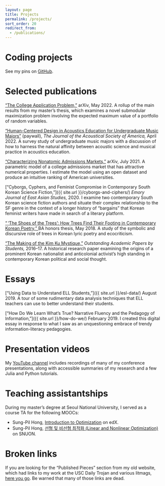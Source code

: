 ```yaml
---
layout: page
title: Projects
permalink: /projects/
sort_order: 20
redirect_from:
  - /publications/
---
```


<!--
Redirect above is because I used to have separate pages for
projects and publications.
-->

# Coding projects

See my pins on [GitHub](https://github.com/maxkapur).

# Selected publications

[“The College Application Problem,”](https://arxiv.org/abs/2205.01869) arXiv,
May 2022. A rollup of the main results from my master’s thesis, which examines a
novel submodular maximization problem involving the expected maximum value of a
portfolio of random variables.

[“Human-Centered Design in Acoustics Education for Undergraduate Music Majors”](https://asa.scitation.org/doi/abs/10.1121/10.0010043)
(paywall), *The Journal of the Acoustical Society of America,* April 2022. A
survey study of undergraduate music majors with a discussion of how to harness
the natural affinity between acoustic science and musical practice in acoustics
education.

[“Characterizing Nonatomic Admissions Markets,”](https://arxiv.org/abs/2107.01340)
arXiv, July 2021. A parametric model of a college admissions market that has
attractive numerical properties. I estimate the model using an open dataset and
produce an intuitive ranking of American universities.

[“Cyborgs, Cyphers, and Feminist Compromise in Contemporary South Korean
Science Fiction,”]({{ site.url }}/cyborgs-and-ciphers/) *Emory Journal of East
Asian Studies,* 2020. I examine two contemporary South Korean science fiction
authors and situate their complex relationship to the SF genre in the context of
a longer history of “bargains” that Korean feminist writers have made in search
of a literary platform.

<a href="mailto:{{ site.email }}?subject=Can you send me a copy of your undergraduate thesis&body=I heard that it has many embedded images and is hard to host online">
“&#x202F;‘The Shoes of the Trees’: How Trees Find Their Footing in Contemporary Korean Poetry,”
</a>
BA honors thesis, May 2018. A study of the symbolic and discursive role of trees in Korean lyric poetry and ecocriticism.

[“The Making of the Kim Ku Mystique,”](https://www.scribd.com/document/364446649/OAPS-2016-2017)
*Outstanding Academic Papers by Students,* 2016–17. A historical research paper
examining the origins of a prominent Korean nationalist and anticolonial
activist’s high standing in contemporary Korean political and social thought.

# Essays

[“Using Data to Understand ELL Students,”]({{ site.url }}/esl-data/)
August 2019. A tour of some rudimentary data analysis techniques that ELL
teachers can use to better understand their students.

[“How Do We Learn What’s True? Narrative Fluency and the Pedagogy of
Information,”]({{ site.url }}/how-do-we/) February 2019. I created this digital
essay in response to what I saw as an unquestioning embrace of trendy
information-literacy pedagogies.

# Presentation videos

My [YouTube channel](https://www.youtube.com/maxkapur) includes recordings of
many of my conference presentations, along with accessible summaries of my
research and a few Julia and Python tutorials.

# Teaching assistantships

During my master’s degree at Seoul National University, I served as a course TA
for the following MOOCs:

- Sung-Pil Hong,
  [Introduction to Optimization](https://www.edx.org/course/introduction-to-optimization)
  on edX.
- Sung-Pil Hong,
  [선형 및 비선형 최적화 (Linear and Nonlinear Optimization)](https://etl.snu.ac.kr/courses/630f4b716b3fac204b3e4a98)
  on SNUON.

# Broken links

If you are looking for the “Published Pieces” section from my old website, which
had links to my work at the USC Daily Trojan and various litmags,
[here you go](https://illusionslopes.blogspot.com/p/published-pieces.html). Be
warned that many of those links are dead.
